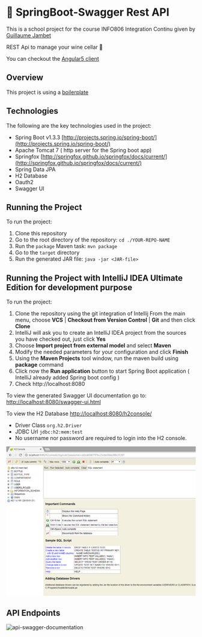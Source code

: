 # :wine_glass: SpringBoot-Swagger Rest API 
This is a school project for the course INFO806 Integration Continu given by [Guillaume Jambet](https://github.com/gjambet)

REST Api to manage your wine cellar :wine_glass:

You can checkout the [Angular5 client](https://github.com/lmsv73/cave-a-vins-client) 


## Overview
This project is using a [boilerplate](https://github.com/afajem/spring-swagger-api)



## Technologies
The following are the key technologies used in the project:
- Spring Boot v1.3.3 [http://projects.spring.io/spring-boot/](http://projects.spring.io/spring-boot/)
- Apache Tomcat 7 ( http server for the Spring boot app)
- Springfox [http://springfox.github.io/springfox/docs/current/](http://springfox.github.io/springfox/docs/current/)
- Spring Data JPA
- H2 Database
- Oauth2
- Swagger UI

## Running the Project
To run the project:

1. Clone this repository
2. Go to the root directory of the repository: `cd ./YOUR-REPO-NAME`  
3. Run the `package` Maven task: `mvn package`
4. Go to the `target` directory
5. Run the generated JAR file: `java -jar <JAR-file>`

## Running the Project with IntelliJ IDEA Ultimate Edition for development purpose 
To run the project:

1. Clone the repository using the git integration of Intellij 
From the main menu, choose **VCS** | **Checkout from Version Control** | **Git** and then click **Clone**
2. IntelliJ will ask you to create an IntelliJ IDEA project from the sources you have checked out, just click **Yes**
3. Choose **Import project from external model** and select **Maven**
4. Modify the needed parameters for your configuration and click **Finish**
5. Using the **Maven Projects** tool window, run the maven build using **package** command
6. Click now the **Run application** button to start Spring Boot application ( IntelliJ already added Spring boot config )  
7. Check http://localhost:8080


To view the generated Swagger UI documentation go to: [http://localhost:8080/swagger-ui.html](http://localhost:8080/swagger-ui.html)

To view the H2 Database [http://localhost:8080/h2console/](http://localhost:8080/h2console/)
- Driver Class `org.h2.Driver`
- JDBC Url `jdbc:h2:mem:test`
- No username nor password are required to login into the H2 console.

![h2-console](https://raw.githubusercontent.com/lmsv73/cave-a-vins-server/master/h2_console.png "H2 Console")

## API Endpoints

![api-swagger-documentation](https://raw.githubusercontent.com/lmsv73/cave-a-vins-server/master/API_endpoints.png "Swagger Documentation")
